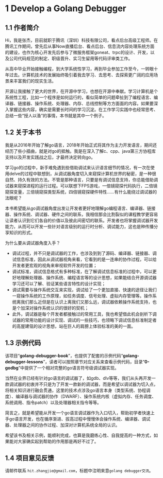 # 1 Develop a Golang Debugger

## 1.1 作者简介

Hi，我是张杰，目前就职于腾讯（深圳）科技有限公司，看点后台高级工程师。在腾讯工作期间，曾先后从事Now直播后台、看点后台、信息流内容处理系统方面的建设，也作为核心开发先后参与了微服务框架goneat、trpc的设计、开发，以及公司代码规范的制定、职级晋升、实习生留用等代码评审类工作。

从高中毕业开始接触编程，到大学系统性学习，再到毕业参加工作至今，一转眼十年过去。计算机技术的发展始终吸引着我去学习、去思考、去探索更广阔的应用场景来丰富我们的现实生活。

开源让我接触了更大的世界，在开源中学习，也想在开源中奉献。学习计算机是个系统性工程，比如一个程序是如何运行的，看似简单的问题牵扯到了编程语言、编译器、链接器、操作系统、处理器、内存、总线控制等方方面面的内容。如果要深入掌握这些内容，确实是需要长时间的学习沉淀。在工作学习实践中也经常思考、总结一些“授人以渔”的事情，本书就是其中一个例子。

## 1.2 关于本书

我是从2016年开始了解go语言，2018年开始正式将其作为主力开发语言，期间还经历了些小插曲，就是对go的抵触。我是在深入了解c、cpp、java第三方协程库支持以及开发实践战之后，才最终决定转向go。

学习go的过程中，新手难免遇到些借助调试来认识语言细节的情况，有一次在使用delve的过程中联想到，从调试器角度切入来窥探计算机世界的秘密，是一种很自然、持久有效的方法。不管是那种语言，只要是有调试信息支持，你总能借助调试器来窥探进程的运行过程。可以联想下FPS游戏，一倍镜窥探代码执行，二倍镜窥探变量，三倍镜窥探类型系统，四倍镜窥探硬件特性……有什么能绕过调试器的法眼呢？

本书希望能从go调试器角度出发让开发者更好地理解go编程语言、编译器、链接器、操作系统、调试器、硬件之间的联系，我相信那会比割裂似的课程教学更容易让读者认识到它们各自的价值以及彼此间密切的联系。开发者也将掌握调试器开发能力，从而可以开发一些针对语言级别的运行时分析、调试能力，这也是种传播分享知识的形式。

为什么要从调试器角度入手？
- 调试过程，并不只是调试器的工作，也涉及到到了源码、编译器、链接器、调试信息标准，因此从调试器视角来看，它看到的是一连串的协作过程，可以给开发者更宏观的视角来审视软件开发的位置；
- 调试标准，调试信息格式有多种标准，在了解调试信息标准的过程中，可以更好地理解处理器、操作系统、编程语言等的设计思想，如果能结合开源调试器学习还可以了解、验证某些语言特性的设计实现；
- 调试需要与操作系统交互来实现，调试给了一个更加直接、快速的途径让我们一窥操作系统的工作原理，如任务调度、信号处理、虚拟内存管理等。操作系统离我们那么近但是在认识上离我们又那么远，调试器依赖操作系统支持，也是个加深对操作系统认识的很好的契机；
- 此外，调试器是每个开发者都接触过的常用工具，我也希望借此机会剖析下调试器的常用功能的设计实现、调试的一些技巧，也领略下调试信息标准制定者的高屋建瓴的设计思想，站在巨人的肩膀上体验标准的美的一面。

## 1.3 示例代码

该项目“**golang-debugger-book**”，也提供了配套的示例代码“**golang-debugger-lessons**”，读者可以按照章节对应关系来查看示例代码，目录“**0-godbg**”中提供了一个相对完整的go语言符号级调试器实现。

当然在业界已经有针对go语言的调试器了，如gdb、dlv等等，我们从头再开发一款调试器的初衷并不只是为了开发一款新的调试器，而是希望以调试器为切入点，将相关知识进行融会贯通，这里的技术点涉及go语言本身（类型系统、协程调度）、编译器与调试器的协作（DWARF）、操作系统内核（虚拟内存、任务调度、系统调用、指令patch）以及处理器相关指令等等。

简言之，就是希望能从开发一个go语言调试器作为入口切入，帮助初学者快速上手go语言开发，也在循序渐进、拔高过程中慢慢体会操作系统、编译器、调试器、处理器之间的协作过程、加深对计算机系统全局的认识。

希望该书及相关示例，能顺利完成，也算是我磨练心性、自我提高的一种方式，如果能对大家确实起到帮助的作用那是再好不过了。

## 1.4 项目意见反馈

请邮件联系 `hit.zhangjie@gmail.com`，标题中注明来意`golang debugger交流`。

